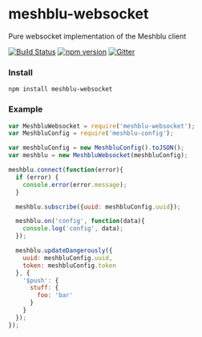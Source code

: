 # meshblu-websocket
Pure websocket implementation of the Meshblu client

[![Build Status](https://travis-ci.org/octoblu/node-meshblu-websocket.svg?branch=master)](https://travis-ci.org/octoblu/node-meshblu-websocket)
[![npm version](https://badge.fury.io/js/meshblu-websocket.svg)](http://badge.fury.io/js/meshblu-websocket)
[![Gitter](https://badges.gitter.im/octoblu/help.svg)](https://gitter.im/octoblu/help)

### Install

```shell
npm install meshblu-websocket
```


### Example

```js
var MeshbluWebsocket = require('meshblu-websocket');
var MeshbluConfig = require('meshblu-config');

var meshbluConfig = new MeshbluConfig().toJSON();
var meshblu = new MeshbluWebsocket(meshbluConfig);

meshblu.connect(function(error){
  if (error) {
    console.error(error.message);
  }

  meshblu.subscribe({uuid: meshbluConfig.uuid});

  meshblu.on('config', function(data){
    console.log('config', data);
  });

  meshblu.updateDangerously({
    uuid: meshbluConfig.uuid,
    token: meshbluConfig.token
  }, {
    '$push': {
      stuff: {
        foo: 'bar'
      }
    }
  });
});
```
